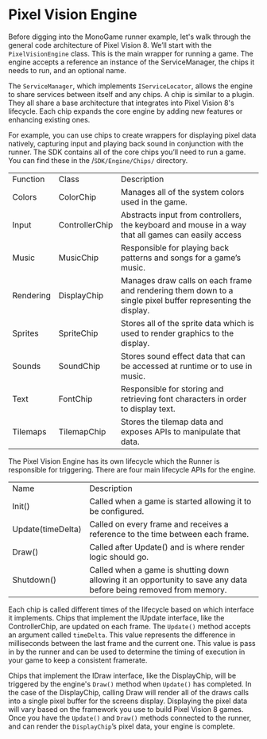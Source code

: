 # Pixel Vision Engine

Before digging into the MonoGame runner example, let's walk through the general code architecture of Pixel Vision 8. We’ll start with the `PixelVisionEngine` class. This is the main wrapper for running a game. The engine accepts a reference an instance of the ServiceManager, the chips it needs to run, and an optional name.

The `ServiceManager`, which implements `IServiceLocator`, allows the engine to share services between itself and any chips. A chip is similar to a plugin. They all share a base architecture that integrates into Pixel Vision 8's lifecycle. Each chip expands the core engine by adding new features or enhancing existing ones. 

For example, you can use chips to create wrappers for displaying pixel data natively, capturing input and playing back sound in conjunction with the runner. The SDK contains all of the core chips you’ll need to run a game. You can find these in the /`SDK/Engine/Chips/` directory.

<table>
  <tr>
    <td>Function</td>
    <td>Class</td>
    <td>Description</td>
  </tr>
  <tr>
    <td>Colors</td>
    <td>ColorChip</td>
    <td>Manages all of the system colors used in the game.</td>
  </tr>
  <tr>
    <td>Input</td>
    <td>ControllerChip</td>
    <td>Abstracts input from controllers, the keyboard and mouse in a way that all games can easily access</td>
  </tr>
  <tr>
    <td>Music</td>
    <td>MusicChip</td>
    <td>Responsible for playing back patterns and songs for a game’s music.</td>
  </tr>
  <tr>
    <td>Rendering</td>
    <td>DisplayChip</td>
    <td>Manages draw calls on each frame and rendering them down to a single pixel buffer representing the display.</td>
  </tr>
  <tr>
    <td>Sprites</td>
    <td>SpriteChip</td>
    <td>Stores all of the sprite data which is used to render graphics to the display.</td>
  </tr>
  <tr>
    <td>Sounds</td>
    <td>SoundChip</td>
    <td>Stores sound effect data that can be accessed at runtime or to use in music.</td>
  </tr>
  <tr>
    <td>Text</td>
    <td>FontChip</td>
    <td>Responsible for storing and retrieving font characters in order to display text.</td>
  </tr>
  <tr>
    <td>Tilemaps</td>
    <td>TilemapChip</td>
    <td>Stores the tilemap data and exposes APIs to manipulate that data.</td>
  </tr>
</table>


The Pixel Vision Engine has its own lifecycle which the Runner is responsible for triggering. There are four main lifecycle APIs for the engine.

<table>
  <tr>
    <td>Name</td>
    <td>Description</td>
  </tr>
  <tr>
    <td>Init()</td>
    <td>Called when a game is started allowing it to be configured.</td>
  </tr>
  <tr>
    <td>Update(timeDelta)</td>
    <td>Called on every frame and receives a reference to the time between each frame.</td>
  </tr>
  <tr>
    <td>Draw()</td>
    <td>Called after Update() and is where render logic should go.</td>
  </tr>
  <tr>
    <td>Shutdown()</td>
    <td>Called when a game is shutting down allowing it an opportunity to save any data before being removed from memory.</td>
  </tr>
</table>


Each chip is called different times of the lifecycle based on which interface it implements. Chips that implement the IUpdate interface, like the ControllerChip, are updated on each frame. The `Update()` method accepts an argument called `timeDelta`. This value represents the difference in milliseconds between the last frame and the current one. This value is pass in by the runner and can be used to determine the timing of execution in your game to keep a consistent framerate.

Chips that implement the IDraw interface, like the DisplayChip, will be triggered by the engine's `Draw()` method when `Update()` has completed. In the case of the DisplayChip, calling Draw will render all of the draws calls into a single pixel buffer for the screens display. Displaying the pixel data will vary based on the framework you use to build Pixel Vision 8 games. Once you have the `Update()` and `Draw()` methods connected to the runner, and can render the `DisplayChip`’s pixel data, your engine is complete. 

